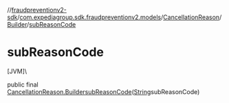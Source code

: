 //[fraudpreventionv2-sdk](../../../../index.md)/[com.expediagroup.sdk.fraudpreventionv2.models](../../index.md)/[CancellationReason](../index.md)/[Builder](index.md)/[subReasonCode](sub-reason-code.md)

# subReasonCode

[JVM]\

public final [CancellationReason.Builder](index.md)[subReasonCode](sub-reason-code.md)([String](https://docs.oracle.com/javase/8/docs/api/java/lang/String.html)subReasonCode)
